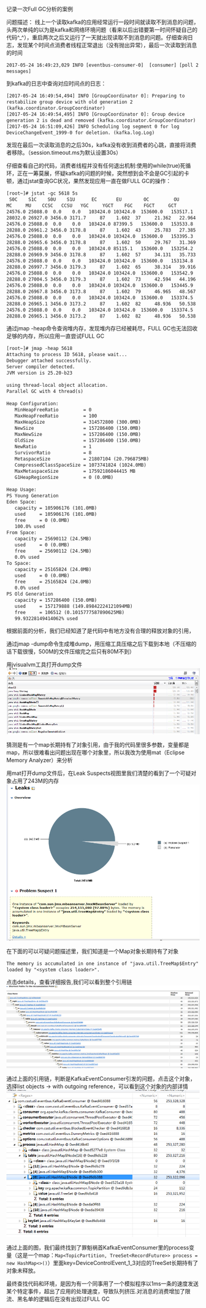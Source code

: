 记录一次Full GC分析的案例

问题描述：
线上一个读取kafka的应用经常运行一段时间就读取不到消息的问题，头两次单纯的以为是kafka和网络环境问题（看来以后出错要第一时间怀疑自己的代码^_^），重启两次之后又运行了一天就出现读取不到消息的问题。仔细查询日志，发现某个时间点消费者线程正常退出（没有抛出异常），最后一次读取到消息的时间

	2017-05-24 16:49:23,029 INFO [eventbus-consumer-0]  [consumer] [poll 2 messages]

到kafka的日志中查询对应时间点的日志：

	[2017-05-24 16:49:54,494] INFO [GroupCoordinator 0]: Preparing to restabilize group device with old generation 2 (kafka.coordinator.GroupCoordinator)
	[2017-05-24 16:49:54,495] INFO [GroupCoordinator 0]: Group device generation 2 is dead and removed (kafka.coordinator.GroupCoordinator)
	[2017-05-24 16:51:09,426] INFO Scheduling log segment 0 for log DeviceChangeEvent_1999-0 for deletion. (kafka.log.Log)

发现在最后一次读取消息的之后30s，kafka没有收到消费者的心跳，直接将消费者移除。（session.timeout.ms为默认设置30s）

仔细查看自己的代码，消费者线程并没有任何退出机制:使用的while(true)死循环，正在一筹莫展，怀疑kafka的问题的时候，突然想到会不会是GC引起的卡顿，通过jstat查询GC状况，果然发现应用一直在做FULL GC的操作：

	[root~]# jstat -gc 5618 5s
	 S0C    S1C    S0U    S1U      EC       EU        OC         OU       MC     MU    CCSC   CCSU   YGC     YGCT    FGC    FGCT     GCT   
	24576.0 25088.0  0.0    0.0   103424.0 103424.0  153600.0   153517.1  28032.0 26927.0 3456.0 3171.7     87    1.602  37     21.362   22.964
	24576.0 25088.0  0.0    0.0   103424.0 87399.5   153600.0   153533.8  28288.0 26961.2 3456.0 3178.8     87    1.602  43     25.783   27.385
	24576.0 25088.0  0.0    0.0   103424.0 103424.0  153600.0   153395.3  28288.0 26965.6 3456.0 3178.8     87    1.602  50     29.767   31.369
	24576.0 25088.0  0.0    0.0   103424.0 85115.1   153600.0   153254.2  28288.0 26969.9 3456.0 3178.8     87    1.602  57     34.131   35.733
	24576.0 25088.0  0.0    0.0   103424.0 103424.0  153600.0   153134.8  28288.0 26997.7 3456.0 3179.3     87    1.602  65     38.314   39.916
	24576.0 25088.0  0.0    0.0   103424.0 103424.0  153600.0   153542.9  28288.0 27004.5 3456.0 3179.3     87    1.602  73     42.594   44.196
	24576.0 25088.0  0.0    0.0   103424.0 103424.0  153600.0   153445.9  28288.0 26967.8 3456.0 3173.8     87    1.602  79     46.965   48.567
	24576.0 25088.0  0.0    0.0   103424.0 103424.0  153600.0   153374.5  28288.0 26965.1 3456.0 3173.2     87    1.602  82     48.936   50.538
	24576.0 25088.0  0.0    0.0   103424.0 103424.0  153600.0   153374.5  28288.0 26965.1 3456.0 3173.2     87    1.602  82     48.936   50.538

通过jmap -heap命令查询堆内存，发现堆内存已经被耗尽，FULL GC也无法回收足够的内存，所以应用一直尝试FULL GC

	[root~]# jmap -heap 5618
	Attaching to process ID 5618, please wait...
	Debugger attached successfully.
	Server compiler detected.
	JVM version is 25.20-b23
	
	using thread-local object allocation.
	Parallel GC with 4 thread(s)
	
	Heap Configuration:
	   MinHeapFreeRatio         = 0
	   MaxHeapFreeRatio         = 100
	   MaxHeapSize              = 314572800 (300.0MB)
	   NewSize                  = 157286400 (150.0MB)
	   MaxNewSize               = 157286400 (150.0MB)
	   OldSize                  = 157286400 (150.0MB)
	   NewRatio                 = 1
	   SurvivorRatio            = 8
	   MetaspaceSize            = 21807104 (20.796875MB)
	   CompressedClassSpaceSize = 1073741824 (1024.0MB)
	   MaxMetaspaceSize         = 17592186044415 MB
	   G1HeapRegionSize         = 0 (0.0MB)
	
	Heap Usage:
	PS Young Generation
	Eden Space:
	   capacity = 105906176 (101.0MB)
	   used     = 105906176 (101.0MB)
	   free     = 0 (0.0MB)
	   100.0% used
	From Space:
	   capacity = 25690112 (24.5MB)
	   used     = 0 (0.0MB)
	   free     = 25690112 (24.5MB)
	   0.0% used
	To Space:
	   capacity = 25165824 (24.0MB)
	   used     = 0 (0.0MB)
	   free     = 25165824 (24.0MB)
	   0.0% used
	PS Old Generation
	   capacity = 157286400 (150.0MB)
	   used     = 157179888 (149.89842224121094MB)
	   free     = 106512 (0.1015777587890625MB)
	   99.93228149414062% used

根据前面的分析，我们已经知道了是代码中有地方没有合理的释放对象的引用，

通过jmap -dump命令生成堆dump，用压缩工具压缩之后下载到本地（不压缩的话下载很慢，500M的文件压缩完之后只有80M不到）

用jvisualvm工具打开dump文件
![](full_gc1.png)

猜测是有一个map长期持有了对象引用，由于我的代码里很多参数，变量都是map，所以很难看出问题出现在哪个对象里，所以我改为使用mat（Eclipse Memory Analyzer）来分析

用mat打开dump文件后，在Leak Suspects视图里我们清楚的看到了一个可疑对象占用了243M的内存
![](full_gc2.png)

在下面的可以可疑问题描述里，我们知道是一个Map对象长期持有了对象

	The memory is accumulated in one instance of "java.util.TreeMap$Entry" loaded by "<system class loader>".

点击details，查看详细报告,我们可以看到整个引用链
![](full_gc3.png)

通过上面的引用链，判断是KafkaEventConsumer引发的问题，点击这个对象，选择list objects -> with outgoing reference，可以看到这个对象的内部详情
![](full_gc4.png)

通过上面的图，我们最终找到了罪魁祸首KafkaEventConsumer里的process变量（这是一个map：`Map<TopicPartition, TreeSet<RecordFuture>> process = new HashMap<>()`）里面key=DeviceControlEvent_1_3对应的TreeSet长期持有了对象未释放。


最终查找代码和环境，是因为有一个同事用了一个模拟程序以1ms一条的速度发送某个特定事件，超出了应用的处理速度，导致队列挤压.对消息的消费增加了限流、黑名单的逻辑后在没有出现过FULL GC
